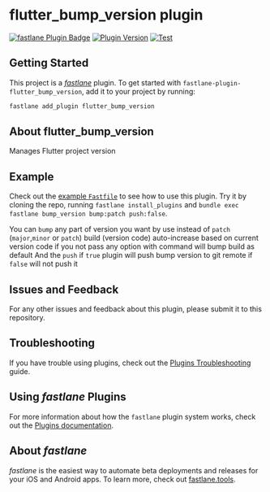 # flutter_bump_version plugin

[![fastlane Plugin Badge](https://rawcdn.githack.com/fastlane/fastlane/master/fastlane/assets/plugin-badge.svg)](https://rubygems.org/gems/fastlane-plugin-flutter_bump_version)
[![Plugin Version](https://badge.fury.io/rb/fastlane-plugin-flutter_bump_version.svg)](https://badge.fury.io/rb/fastlane-plugin-flutter_bump_version)
[![Test](https://github.com/M97Chahboun/fastlane-plugin-flutter_bump_version/actions/workflows/test.yml/badge.svg)](https://github.com/M97Chahboun/fastlane-plugin-flutter_bump_version/actions/workflows/test.yml)
## Getting Started

This project is a [_fastlane_](https://github.com/fastlane/fastlane) plugin. To get started with `fastlane-plugin-flutter_bump_version`, add it to your project by running:

```bash
fastlane add_plugin flutter_bump_version
```

## About flutter_bump_version

Manages Flutter project version

## Example

Check out the [example `Fastfile`](fastlane/Fastfile) to see how to use this plugin. Try it by cloning the repo, running `fastlane install_plugins` and `bundle exec fastlane bump_version bump:patch push:false`.

You can `bump` any part of version you want by use instead of `patch` (`major`,`minor` or `patch`)
build (version code) auto-increase based on current version code
if you not pass any option with command will bump build as default
And the `push` if `true` plugin will push bump version to git remote if `false` will not push it

## Issues and Feedback

For any other issues and feedback about this plugin, please submit it to this repository.

## Troubleshooting

If you have trouble using plugins, check out the [Plugins Troubleshooting](https://docs.fastlane.tools/plugins/plugins-troubleshooting/) guide.

## Using _fastlane_ Plugins

For more information about how the `fastlane` plugin system works, check out the [Plugins documentation](https://docs.fastlane.tools/plugins/create-plugin/).

## About _fastlane_

_fastlane_ is the easiest way to automate beta deployments and releases for your iOS and Android apps. To learn more, check out [fastlane.tools](https://fastlane.tools).

